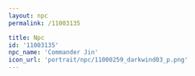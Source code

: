 ```yaml
---
layout: npc
permalink: /11003135

title: Npc
id: '11003135'
npc_name: 'Commander Jin'
icon_url: 'portrait/npc/11000259_darkwind03_p.png'
---
```

